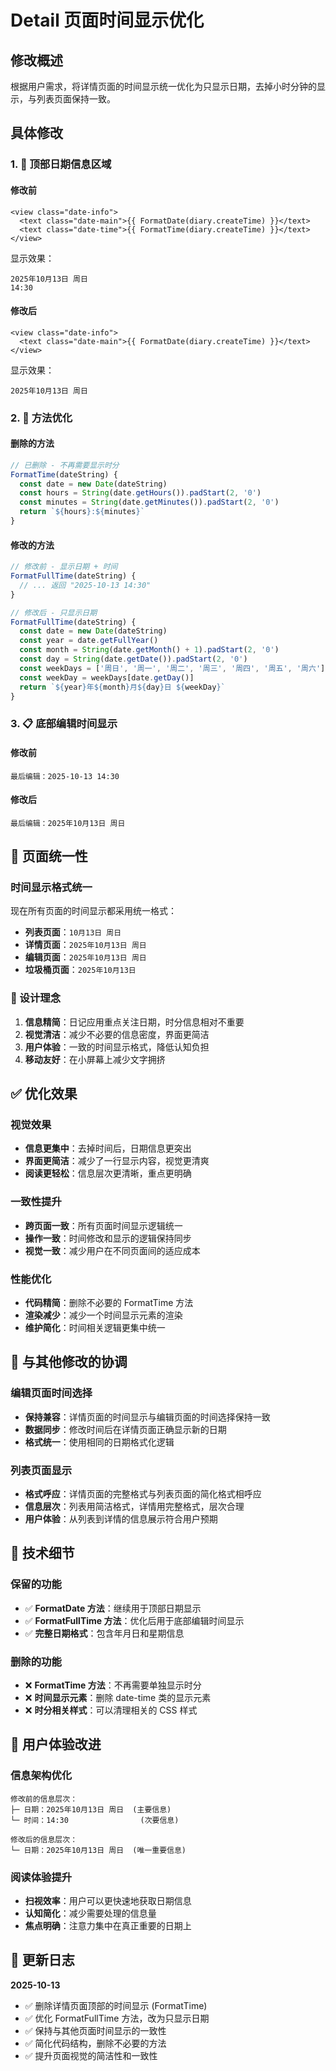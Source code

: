 # Detail 页面时间显示优化

## 修改概述

根据用户需求，将详情页面的时间显示统一优化为只显示日期，去掉小时分钟的显示，与列表页面保持一致。

## 具体修改

### 1. 🎯 顶部日期信息区域

#### 修改前
```vue
<view class="date-info">
  <text class="date-main">{{ FormatDate(diary.createTime) }}</text>
  <text class="date-time">{{ FormatTime(diary.createTime) }}</text>
</view>
```

显示效果：
```
2025年10月13日 周日
14:30
```

#### 修改后
```vue
<view class="date-info">
  <text class="date-main">{{ FormatDate(diary.createTime) }}</text>
</view>
```

显示效果：
```
2025年10月13日 周日
```

### 2. 🔧 方法优化

#### 删除的方法
```javascript
// 已删除 - 不再需要显示时分
FormatTime(dateString) {
  const date = new Date(dateString)
  const hours = String(date.getHours()).padStart(2, '0')
  const minutes = String(date.getMinutes()).padStart(2, '0')
  return `${hours}:${minutes}`
}
```

#### 修改的方法
```javascript
// 修改前 - 显示日期 + 时间
FormatFullTime(dateString) {
  // ... 返回 "2025-10-13 14:30"
}

// 修改后 - 只显示日期
FormatFullTime(dateString) {
  const date = new Date(dateString)
  const year = date.getFullYear()
  const month = String(date.getMonth() + 1).padStart(2, '0')
  const day = String(date.getDate()).padStart(2, '0')
  const weekDays = ['周日', '周一', '周二', '周三', '周四', '周五', '周六']
  const weekDay = weekDays[date.getDay()]
  return `${year}年${month}月${day}日 ${weekDay}`
}
```

### 3. 📋 底部编辑时间显示

#### 修改前
```
最后编辑：2025-10-13 14:30
```

#### 修改后  
```
最后编辑：2025年10月13日 周日
```

## 📱 页面统一性

### 时间显示格式统一
现在所有页面的时间显示都采用统一格式：

- **列表页面**：`10月13日 周日`
- **详情页面**：`2025年10月13日 周日`
- **编辑页面**：`2025年10月13日 周日`
- **垃圾桶页面**：`2025年10月13日`

### 🎯 设计理念
1. **信息精简**：日记应用重点关注日期，时分信息相对不重要
2. **视觉清洁**：减少不必要的信息密度，界面更简洁
3. **用户体验**：一致的时间显示格式，降低认知负担
4. **移动友好**：在小屏幕上减少文字拥挤

## ✅ 优化效果

### 视觉效果
- **信息更集中**：去掉时间后，日期信息更突出
- **界面更简洁**：减少了一行显示内容，视觉更清爽
- **阅读更轻松**：信息层次更清晰，重点更明确

### 一致性提升
- **跨页面一致**：所有页面时间显示逻辑统一
- **操作一致**：时间修改和显示的逻辑保持同步
- **视觉一致**：减少用户在不同页面间的适应成本

### 性能优化
- **代码精简**：删除不必要的 FormatTime 方法
- **渲染减少**：减少一个时间显示元素的渲染
- **维护简化**：时间相关逻辑更集中统一

## 🔄 与其他修改的协调

### 编辑页面时间选择
- **保持兼容**：详情页面的时间显示与编辑页面的时间选择保持一致
- **数据同步**：修改时间后在详情页面正确显示新的日期
- **格式统一**：使用相同的日期格式化逻辑

### 列表页面显示
- **格式呼应**：详情页面的完整格式与列表页面的简化格式相呼应
- **信息层次**：列表用简洁格式，详情用完整格式，层次合理
- **用户体验**：从列表到详情的信息展示符合用户预期

## 📝 技术细节

### 保留的功能
- ✅ **FormatDate 方法**：继续用于顶部日期显示
- ✅ **FormatFullTime 方法**：优化后用于底部编辑时间显示
- ✅ **完整日期格式**：包含年月日和星期信息

### 删除的功能
- ❌ **FormatTime 方法**：不再需要单独显示时分
- ❌ **时间显示元素**：删除 date-time 类的显示元素
- ❌ **时分相关样式**：可以清理相关的 CSS 样式

## 🎯 用户体验改进

### 信息架构优化
```
修改前的信息层次：
├─ 日期：2025年10月13日 周日  (主要信息)
└─ 时间：14:30                (次要信息)

修改后的信息层次：
└─ 日期：2025年10月13日 周日  (唯一重要信息)
```

### 阅读体验提升
- **扫视效率**：用户可以更快速地获取日期信息
- **认知简化**：减少需要处理的信息量
- **焦点明确**：注意力集中在真正重要的日期上

## 📅 更新日志

**2025-10-13**
- ✅ 删除详情页面顶部的时间显示 (FormatTime)
- ✅ 优化 FormatFullTime 方法，改为只显示日期
- ✅ 保持与其他页面时间显示的一致性
- ✅ 简化代码结构，删除不必要的方法
- ✅ 提升页面视觉的简洁性和一致性